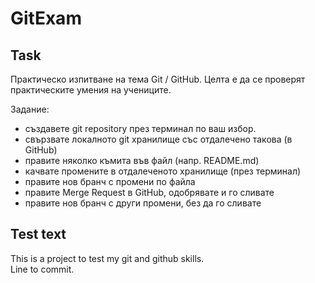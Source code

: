 # GitExam

## Task

Практическо изпитване на тема Git / GitHub.
Целта е да се проверят практическите умения на учениците.

Задание:

-   създавете git repository през терминал по ваш избор.
-   свързвате локалното git хранилище със отдалечено такова (в GitHub)
-   правите няколко къмита във файл (напр. README.md)
-   качвате промените в отдалеченото хранилище (през терминал)
-   правите нов бранч с промени по файла
-   правите Merge Request в GitHub, одобрявате и го сливате
-   правите нов бранч с други промени, без да го сливате

## Test text

This is a project to test my git and github skills.\
Line to commit.
